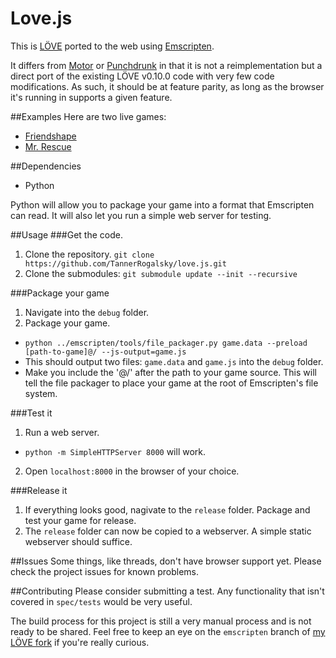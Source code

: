 Love.js
============

This is [LÖVE](https://love2d.org/) ported to the web using [Emscripten](https://kripken.github.io/emscripten-site/).

It differs from [Motor](https://github.com/rnlf/motor) or [Punchdrunk](https://github.com/TannerRogalsky/punchdrunk) in that it is not a reimplementation but a direct port of the existing LÖVE v0.10.0 code with very few code modifications. As such, it should be at feature parity, as long as the browser it's running in supports a given feature.

##Examples
Here are two live games:

- [Friendshape](http://tannerrogalsky.com/friendshape)
- [Mr. Rescue](http://tannerrogalsky.com/mrrescue/)

##Dependencies
- Python

Python will allow you to package your game into a format that Emscripten can read. It will also let you run a simple web server for testing.

##Usage
###Get the code.
1. Clone the repository. `git clone https://github.com/TannerRogalsky/love.js.git`
2. Clone the submodules: `git submodule update --init --recursive`

###Package your game
1. Navigate into the `debug` folder.
2. Package your game.
  - `python ../emscripten/tools/file_packager.py game.data --preload [path-to-game]@/ --js-output=game.js`
  - This should output two files: `game.data` and `game.js` into the `debug` folder.
  - Make you include the '@/' after the path to your game source. This will tell the file packager to place your game at the root of Emscripten's file system.

###Test it
1. Run a web server.
  - `python -m SimpleHTTPServer 8000` will work.
2. Open `localhost:8000` in the browser of your choice.

###Release it
1. If everything looks good, nagivate to the `release` folder. Package and test your game for release.
2. The `release` folder can now be copied to a webserver. A simple static webserver should suffice.

##Issues
Some things, like threads, don't have browser support yet. Please check the project issues for known problems.

##Contributing
Please consider submitting a test. Any functionality that isn't covered in `spec/tests` would be very useful.

The build process for this project is still a very manual process and is not ready to be shared. Feel free to keep an eye on the `emscripten` branch of [my LÖVE fork](https://bitbucket.org/TannerRogalsky/love) if you're really curious.
